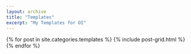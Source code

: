 ```yaml
---
layout: archive
title: "Templates"
excerpt: "My Templates for OI"
---
```


<div class="tiles">
{% for post in site.categories.templates %}
	{% include post-grid.html %}
{% endfor %}
</div><!-- /.tiles -->
